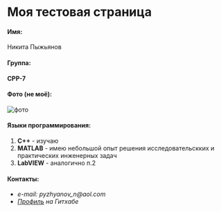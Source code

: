 # Моя тестовая страница

#### Имя:
Никита Пыжьянов

#### Группа:
**CPP-7**

#### Фото (не моё):
![фото](https://theanimalw.com/wp-content/uploads/2016/01/380.jpg)

#### Языки программирования:
1. **C++** - изучаю
2. **MATLAB** - имею небольшой опыт решения исследовательскких и практических инженерных задач
3. **LabVIEW** - аналогично п.2

#### Контакты:
* _e-mail: pyzhyanov_n@aol.com_
* _[Профиль](https://github.com/NPyzhyanov) на Гитхабе_
